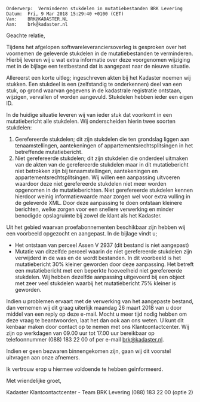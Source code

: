 ```
Onderwerp: 	Verminderen stukdelen in mutatiebestanden BRK Levering
Datum: 	Fri, 9 Mar 2018 15:29:40 +0100 (CET)
Van: 	BRK@KADASTER.NL
Aan: 	brk@kadaster.nl
```


Geachte relatie,

Tijdens het afgelopen softwareleveranciersoverleg is gesproken over het voornemen de geleverde stukdelen in de mutatiebestanden te verminderen. Hierbij leveren wij u wat extra informatie over deze voorgenomen wijziging met in de bijlage een testbestand dat is aangepast naar de nieuwe situatie.

Allereerst een korte uitleg; ingeschreven akten bij het Kadaster noemen wij stukken. Een stukdeel is een (zelfstandig te onderkennen) deel van een stuk, op grond waarvan gegevens in de kadastrale registratie ontstaan, wijzigen, vervallen of worden aangevuld. Stukdelen hebben ieder een eigen ID.

In de huidige situatie leveren wij van ieder stuk dat voorkomt in een mutatiebericht alle stukdelen. Wij onderscheiden hierin twee soorten stukdelen:
1. Gerefereerde stukdelen; dit zijn stukdelen die ten grondslag liggen aan tenaamstellingen, aantekeningen of appartementsrechtsplitsingen in het betreffende mutatiebericht.
2. Niet gerefereerde stukdelen; dit zijn stukdelen die onderdeel uitmaken van de akten van de gerefereerde stukdelen maar in dit mutatiebericht niet betrokken zijn bij tenaamstellingen, aantekeningen en appartementsrechtsplitsingen.
Wij willen een aanpassing uitvoeren waardoor deze niet gerefereerde stukdelen niet meer worden opgenomen in de mutatieberichten. Niet gerefereerde stukdelen kennen hierdoor weinig informatiewaarde maar zorgen wel voor extra vulling in de geleverde XML. Door deze aanpassing te doen ontstaan kleinere berichten, welke zorgen voor een snellere verwerking en minder benodigde opslagruimte bij zowel de klant als het Kadaster.

Uit het gebied waarvan proefabonnementen beschikbaar zijn hebben wij een voorbeeld opgezocht en aangepast. In de bijlage vindt u;
- Het ontstaan van perceel Assen V 2937 (dit bestand is niet aangepast)
- Mutatie van ditzelfde perceel waarin de niet gerefereerde stukdelen zijn verwijderd in de was en de wordt bestanden.
In dit voorbeeld is het mutatiebericht 30% kleiner geworden door deze aanpassing. Het betreft een mutatiebericht met een beperkte hoeveelheid niet gerefereerde stukdelen. Wij hebben dezelfde aanpassing uitgevoerd bij een object met zeer veel stukdelen waarbij het mutatiebericht 75% kleiner is geworden.

Indien u problemen ervaart met de verwerking van het aangepaste bestand, dan vernemen wij dit graag uiterlijk maandag 26 maart 2018 van u door middel van een reply op deze e-mail. Mocht u meer tijd nodig hebben om deze vraag te beantwoorden, laat het dan ook aan ons weten. U kunt dit kenbaar maken door contact op te nemen met ons Klantcontactcenter. Wij zijn op werkdagen van 09.00 uur tot 17.00 uur bereikbaar op telefoonnummer (088) 183 22 00 of per e-mail brk@kadaster.nl.

Indien er geen bezwaren binnengekomen zijn, gaan wij dit voorstel uitvragen aan onze afnemers.

Ik vertrouw erop u hiermee voldoende te hebben geïnformeerd.

Met vriendelijke groet,

Kadaster Klantcontactcenter - Team BRK Levering
(088) 183 22 00 (optie 2)
